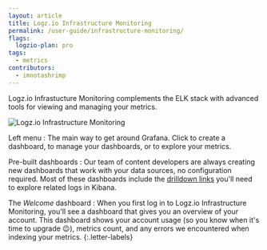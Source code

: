 ```yaml
---
layout: article
title: Logz.io Infrastructure Monitoring
permalink: /user-guide/infrastructure-monitoring/
flags:
  logzio-plan: pro
tags:
  - metrics
contributors:
  - imnotashrimp
---
```


Logz.io Infrastucture Monitoring complements the ELK stack
with advanced tools for viewing and managing your metrics.

![Logz.io Infrastructure Monitoring]({{site.baseurl}}/images/grafana/infrastructure-monitoring--annotated.png)

Left menu
: The main way to get around Grafana.
  Click <i class="fas fa-plus"></i> to create a dashboard,
  <i class="fas fa-th-large"></i> to manage your dashboards,
  or <i class="fas fa-compass"></i> to explore your metrics.

Pre-built dashboards
: Our team of content developers are always creating new dashboards
  that work with your data sources,
  no configuration required.
  Most of these dashboards include the
  [drilldown links]({{site.baseurl}}/user-guide/infrastructure-monitoring/configure-grafana-drilldown-links.html)
  you'll need to explore related logs in Kibana.

The _Welcome_ dashboard
: When you first log in to Logz.io Infrastructure Monitoring,
  you'll see a dashboard that gives you an overview of your account.
  This dashboard shows your account usage
  (so you know when it's time to upgrade 😉),
  metrics count,
  and any errors we encountered when indexing your metrics.
{:.letter-labels}
